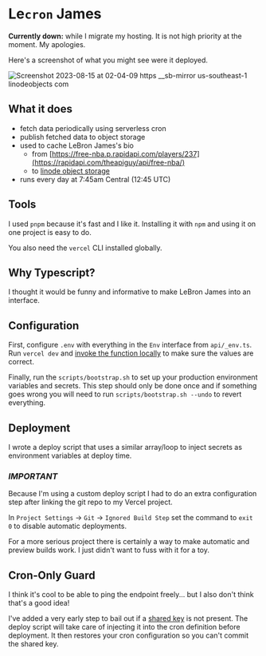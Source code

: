 # Le`cron` James

**Currently down:** while I migrate my hosting. It is not high priority at the moment. My apologies.

Here's a screenshot of what you might see were it deployed.

![Screenshot 2023-08-15 at 02-04-09 https __sb-mirror us-southeast-1 linodeobjects com](https://github.com/enbeec/lecron-james/assets/23690586/c672f201-a948-46d8-8092-0c6da8d90f86)

## What it does

- fetch data periodically using serverless cron
- publish fetched data to object storage
- used to cache LeBron James's bio 
  - from
    [https://free-nba.p.rapidapi.com/players/237](https://rapidapi.com/theapiguy/api/free-nba/)
  - to 
    [linode object storage](https://sb-mirror.us-southeast-1.linodeobjects.com/lebron.json)
- runs every day at 7:45am Central (12:45 UTC)

## Tools

I used `pnpm` because it's fast and I like it. Installing it with `npm` and
using it on one project is easy to do.

You also need the `vercel` CLI installed globally.

## Why Typescript?

I thought it would be funny and informative to make LeBron James into an
interface.

## Configuration

First, configure `.env` with everything in the `Env` interface from `api/_env.ts`. 
Run `vercel dev` and 
[invoke the function locally](localhost:3000/api/lecron-james) 
to make sure the values are correct.

Finally, run the `scripts/bootstrap.sh` to set up your production environment
variables and secrets. This step should only be done once and if something goes
wrong you will need to run `scripts/bootstrap.sh --undo` to revert everything.

## Deployment

I wrote a deploy script that uses a similar array/loop to inject secrets as
environment variables at deploy time.

### *IMPORTANT* 

Because I'm using a custom deploy script I had to do an extra configuration step after linking the git repo to my Vercel project.

In `Project Settings` -> `Git` -> `Ignored Build Step` set the command to `exit 0` to disable automatic deployments.

For a more serious project there is certainly a way to make automatic and preview builds work. I just didn't want to fuss with it for a toy.

## Cron-Only Guard

I think it's cool to be able to ping the endpoint freely... but I also don't
think that's a good idea!

I've added a very early step to bail out if a 
[shared key](https://vercel.com/docs/cron-jobs#how-to-secure-cron-jobs) 
is not present.
The deploy script will take care of injecting it into the cron definition before
deployment. It then restores your cron configuration so you can't commit the
shared key.
